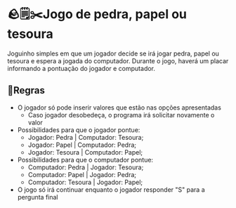 # 🪨🗒️✂️Jogo de pedra, papel ou tesoura

Joguinho simples em que um jogador decide se irá jogar pedra, papel ou tesoura e espera a jogada do computador. Durante o jogo, haverá um placar informando a pontuação do jogador e computador.

## 📝Regras
- O jogador só pode inserir valores que estão nas opções apresentadas
   - Caso jogador desobedeça, o programa irá solicitar novamente o valor
- Possibilidades para que o jogador pontue:
   - Jogador: Pedra | Computador: Tesoura;
   - Jogador: Papel | Computador: Pedra;
   - Jogador: Tesoura | Computador: Papel;
- Possibilidades para que o computador pontue:
   - Computador: Pedra | Jogador: Tesoura;
   - Computador: Papel | Jogador: Pedra;
   - Computador: Tesoura | Jogador: Papel;
- O jogo só irá continuar enquanto o jogador responder "S" para a pergunta final